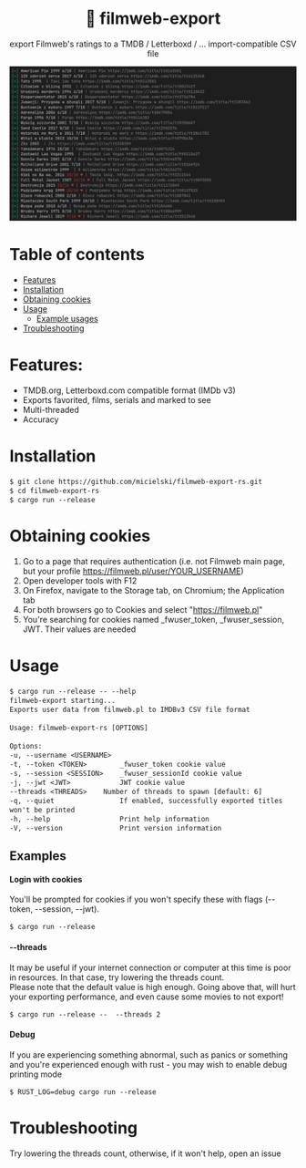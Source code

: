 <div align="center">
  <h1>🎥 filmweb-export</h1>
  <p>export Filmweb's ratings to a TMDB / Letterboxd / ... import-compatible CSV file</p>
</div>

![screenshot](screenshots/screen.png)

# Table of contents
- [Features](#features)
- [Installation](#installation)
- [Obtaining cookies](#obtaining-cookies)
- [Usage](#usage)
  - [Example usages](#examples)
- [Troubleshooting](#troubleshooting)

# Features:

- TMDB.org, Letterboxd.com compatible format (IMDb v3)
- Exports favorited, films, serials and marked to see
- Multi-threaded
- Accuracy

# Installation

  ```
  $ git clone https://github.com/micielski/filmweb-export-rs.git  
  $ cd filmweb-export-rs
  $ cargo run --release
  ```
# Obtaining cookies
  
  1. Go to a page that requires authentication (i.e. not Filmweb main page, but your profile https://filmweb.pl/user/YOUR_USERNAME)
  2. Open developer tools with F12
  3. On Firefox, navigate to the Storage tab, on Chromium; the Application tab
  4. For both browsers go to Cookies and select "https://filmweb.pl"
  5. You're searching for cookies named \_fwuser_token, \_fwuser_session, JWT. Their values are needed

# Usage
 

  ```
$ cargo run --release -- --help
filmweb-export starting...
Exports user data from filmweb.pl to IMDBv3 CSV file format

Usage: filmweb-export-rs [OPTIONS]

Options:
  -u, --username <USERNAME>
  -t, --token <TOKEN>        _fwuser_token cookie value
  -s, --session <SESSION>    _fwuser_sessionId cookie value
  -j, --jwt <JWT>            JWT cookie value
  --threads <THREADS>    Number of threads to spawn [default: 6]
  -q, --quiet                If enabled, successfully exported titles won't be printed
  -h, --help                 Print help information
  -V, --version              Print version information
  ```

## Examples

  #### Login with cookies  
  You'll be prompted for cookies if you won't specify these with flags (--token, --session, --jwt).

  ```
  $ cargo run --release
  ```
    
  #### --threads <THREADS> 
  It may be useful if your internet connection or computer at this time is poor in resources. In that case, try lowering the threads count.  
  Please note that the default value is high enough. Going above that, will hurt your exporting performance, and even cause some movies to not export!
  
  ```
  $ cargo run --release --  --threads 2
  ```
    
  #### Debug  
  If you are experiencing something abnormal, such as panics or something and you're experienced enough with rust - you may wish to enable debug printing mode
  
  ```
  $ RUST_LOG=debug cargo run --release
  ```

# Troubleshooting
  
Try lowering the threads count, otherwise, if it won't help, open an issue
